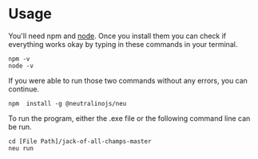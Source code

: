 # Usage
You'll need npm and [node](https://nodejs.org/en/download/). Once you install them you can check if everything works okay by typing in these commands in your terminal. 
```
npm -v
node -v
```
If you were able to run those two commands without any errors, you can continue. 
```
npm  install -g @neutralinojs/neu
```
To run the program, either the .exe file or the following command line can be run. 
```
cd [File Path]/jack-of-all-champs-master
neu run
```
